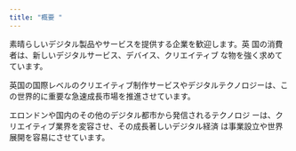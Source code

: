 ```yaml
---
title: "概要 "
---
```

素晴らしいデジタル製品やサービスを提供する企業を歓迎します。英 国の消費者は、新しいデジタルサービス、デバイス、クリエイティブ な物を強く求めてています。

英国の国際レベルのクリエイティブ制作サービスやデジタルテクノロジーは、この世界的に重要な急速成長市場を推進させています。

エロンドンや国内のその他のデジタル都市から発信されるテクノロジ ーは、クリエイティブ業界を変容させ、その成長著しいデジタル経済 は事業設立や世界展開を容易にさせています。


